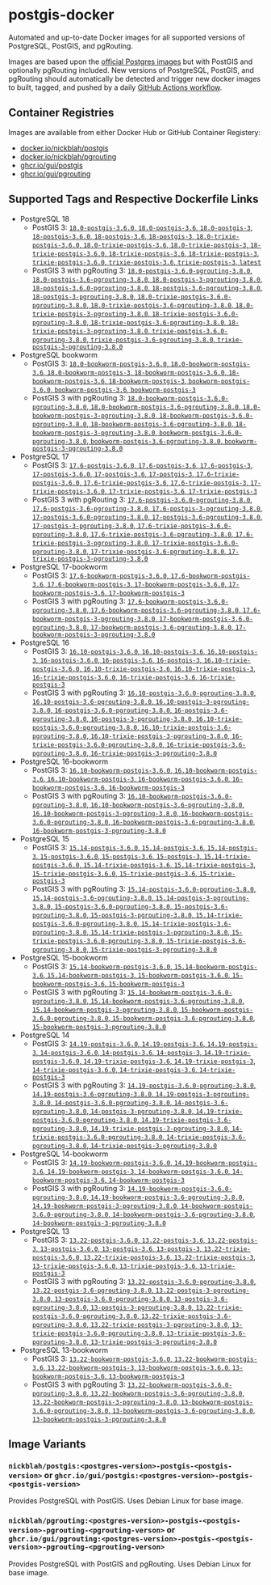 # postgis-docker

Automated and up-to-date Docker images for all supported versions of PostgreSQL, PostGIS, and pgRouting.

Images are based upon the [official Postgres images](https://hub.docker.com/_/postgres) but with PostGIS and optionally pgRouting included. New versions of PostgreSQL, PostGIS, and pgRouting should automatically be detected and trigger new docker images to built, tagged, and pushed by a daily [GitHub Actions workflow](https://github.com/GUI/postgis-docker/blob/main/.github/workflows/main.yml).

## Container Registries

Images are available from either Docker Hub or GitHub Container Registery:

- [docker.io/nickblah/postgis](https://hub.docker.com/r/nickblah/postgis)
- [docker.io/nickblah/pgrouting](https://hub.docker.com/r/nickblah/pgrouting)
- [ghcr.io/gui/postgis](https://github.com/users/GUI/packages/container/package/postgis)
- [ghcr.io/gui/pgrouting](https://github.com/users/GUI/packages/container/package/pgrouting)

## Supported Tags and Respective Dockerfile Links

- PostgreSQL 18
  - PostGIS 3: [`18.0-postgis-3.6.0`, `18.0-postgis-3.6`, `18.0-postgis-3`, `18-postgis-3.6.0`, `18-postgis-3.6`, `18-postgis-3`, `18.0-trixie-postgis-3.6.0`, `18.0-trixie-postgis-3.6`, `18.0-trixie-postgis-3`, `18-trixie-postgis-3.6.0`, `18-trixie-postgis-3.6`, `18-trixie-postgis-3`, `trixie-postgis-3.6.0`, `trixie-postgis-3.6`, `trixie-postgis-3`, `latest`](https://github.com/GUI/variant-docker/blob/main/18/trixie/postgis-3/Dockerfile)
  - PostGIS 3 with pgRouting 3: [`18.0-postgis-3.6.0-pgrouting-3.8.0`, `18.0-postgis-3.6-pgrouting-3.8.0`, `18.0-postgis-3-pgrouting-3.8.0`, `18-postgis-3.6.0-pgrouting-3.8.0`, `18-postgis-3.6-pgrouting-3.8.0`, `18-postgis-3-pgrouting-3.8.0`, `18.0-trixie-postgis-3.6.0-pgrouting-3.8.0`, `18.0-trixie-postgis-3.6-pgrouting-3.8.0`, `18.0-trixie-postgis-3-pgrouting-3.8.0`, `18-trixie-postgis-3.6.0-pgrouting-3.8.0`, `18-trixie-postgis-3.6-pgrouting-3.8.0`, `18-trixie-postgis-3-pgrouting-3.8.0`, `trixie-postgis-3.6.0-pgrouting-3.8.0`, `trixie-postgis-3.6-pgrouting-3.8.0`, `trixie-postgis-3-pgrouting-3.8.0`](https://github.com/GUI/variant-docker/blob/main/18/trixie/postgis-3-pgrouting-3/Dockerfile)
- PostgreSQL bookworm
  - PostGIS 3: [`18.0-bookworm-postgis-3.6.0`, `18.0-bookworm-postgis-3.6`, `18.0-bookworm-postgis-3`, `18-bookworm-postgis-3.6.0`, `18-bookworm-postgis-3.6`, `18-bookworm-postgis-3`, `bookworm-postgis-3.6.0`, `bookworm-postgis-3.6`, `bookworm-postgis-3`](https://github.com/GUI/variant-docker/blob/main/18/bookworm/postgis-3/Dockerfile)
  - PostGIS 3 with pgRouting 3: [`18.0-bookworm-postgis-3.6.0-pgrouting-3.8.0`, `18.0-bookworm-postgis-3.6-pgrouting-3.8.0`, `18.0-bookworm-postgis-3-pgrouting-3.8.0`, `18-bookworm-postgis-3.6.0-pgrouting-3.8.0`, `18-bookworm-postgis-3.6-pgrouting-3.8.0`, `18-bookworm-postgis-3-pgrouting-3.8.0`, `bookworm-postgis-3.6.0-pgrouting-3.8.0`, `bookworm-postgis-3.6-pgrouting-3.8.0`, `bookworm-postgis-3-pgrouting-3.8.0`](https://github.com/GUI/variant-docker/blob/main/18/bookworm/postgis-3-pgrouting-3/Dockerfile)
- PostgreSQL 17
  - PostGIS 3: [`17.6-postgis-3.6.0`, `17.6-postgis-3.6`, `17.6-postgis-3`, `17-postgis-3.6.0`, `17-postgis-3.6`, `17-postgis-3`, `17.6-trixie-postgis-3.6.0`, `17.6-trixie-postgis-3.6`, `17.6-trixie-postgis-3`, `17-trixie-postgis-3.6.0`, `17-trixie-postgis-3.6`, `17-trixie-postgis-3`](https://github.com/GUI/variant-docker/blob/main/17/trixie/postgis-3/Dockerfile)
  - PostGIS 3 with pgRouting 3: [`17.6-postgis-3.6.0-pgrouting-3.8.0`, `17.6-postgis-3.6-pgrouting-3.8.0`, `17.6-postgis-3-pgrouting-3.8.0`, `17-postgis-3.6.0-pgrouting-3.8.0`, `17-postgis-3.6-pgrouting-3.8.0`, `17-postgis-3-pgrouting-3.8.0`, `17.6-trixie-postgis-3.6.0-pgrouting-3.8.0`, `17.6-trixie-postgis-3.6-pgrouting-3.8.0`, `17.6-trixie-postgis-3-pgrouting-3.8.0`, `17-trixie-postgis-3.6.0-pgrouting-3.8.0`, `17-trixie-postgis-3.6-pgrouting-3.8.0`, `17-trixie-postgis-3-pgrouting-3.8.0`](https://github.com/GUI/variant-docker/blob/main/17/trixie/postgis-3-pgrouting-3/Dockerfile)
- PostgreSQL 17-bookworm
  - PostGIS 3: [`17.6-bookworm-postgis-3.6.0`, `17.6-bookworm-postgis-3.6`, `17.6-bookworm-postgis-3`, `17-bookworm-postgis-3.6.0`, `17-bookworm-postgis-3.6`, `17-bookworm-postgis-3`](https://github.com/GUI/variant-docker/blob/main/17/bookworm/postgis-3/Dockerfile)
  - PostGIS 3 with pgRouting 3: [`17.6-bookworm-postgis-3.6.0-pgrouting-3.8.0`, `17.6-bookworm-postgis-3.6-pgrouting-3.8.0`, `17.6-bookworm-postgis-3-pgrouting-3.8.0`, `17-bookworm-postgis-3.6.0-pgrouting-3.8.0`, `17-bookworm-postgis-3.6-pgrouting-3.8.0`, `17-bookworm-postgis-3-pgrouting-3.8.0`](https://github.com/GUI/variant-docker/blob/main/17/bookworm/postgis-3-pgrouting-3/Dockerfile)
- PostgreSQL 16
  - PostGIS 3: [`16.10-postgis-3.6.0`, `16.10-postgis-3.6`, `16.10-postgis-3`, `16-postgis-3.6.0`, `16-postgis-3.6`, `16-postgis-3`, `16.10-trixie-postgis-3.6.0`, `16.10-trixie-postgis-3.6`, `16.10-trixie-postgis-3`, `16-trixie-postgis-3.6.0`, `16-trixie-postgis-3.6`, `16-trixie-postgis-3`](https://github.com/GUI/variant-docker/blob/main/16/trixie/postgis-3/Dockerfile)
  - PostGIS 3 with pgRouting 3: [`16.10-postgis-3.6.0-pgrouting-3.8.0`, `16.10-postgis-3.6-pgrouting-3.8.0`, `16.10-postgis-3-pgrouting-3.8.0`, `16-postgis-3.6.0-pgrouting-3.8.0`, `16-postgis-3.6-pgrouting-3.8.0`, `16-postgis-3-pgrouting-3.8.0`, `16.10-trixie-postgis-3.6.0-pgrouting-3.8.0`, `16.10-trixie-postgis-3.6-pgrouting-3.8.0`, `16.10-trixie-postgis-3-pgrouting-3.8.0`, `16-trixie-postgis-3.6.0-pgrouting-3.8.0`, `16-trixie-postgis-3.6-pgrouting-3.8.0`, `16-trixie-postgis-3-pgrouting-3.8.0`](https://github.com/GUI/variant-docker/blob/main/16/trixie/postgis-3-pgrouting-3/Dockerfile)
- PostgreSQL 16-bookworm
  - PostGIS 3: [`16.10-bookworm-postgis-3.6.0`, `16.10-bookworm-postgis-3.6`, `16.10-bookworm-postgis-3`, `16-bookworm-postgis-3.6.0`, `16-bookworm-postgis-3.6`, `16-bookworm-postgis-3`](https://github.com/GUI/variant-docker/blob/main/16/bookworm/postgis-3/Dockerfile)
  - PostGIS 3 with pgRouting 3: [`16.10-bookworm-postgis-3.6.0-pgrouting-3.8.0`, `16.10-bookworm-postgis-3.6-pgrouting-3.8.0`, `16.10-bookworm-postgis-3-pgrouting-3.8.0`, `16-bookworm-postgis-3.6.0-pgrouting-3.8.0`, `16-bookworm-postgis-3.6-pgrouting-3.8.0`, `16-bookworm-postgis-3-pgrouting-3.8.0`](https://github.com/GUI/variant-docker/blob/main/16/bookworm/postgis-3-pgrouting-3/Dockerfile)
- PostgreSQL 15
  - PostGIS 3: [`15.14-postgis-3.6.0`, `15.14-postgis-3.6`, `15.14-postgis-3`, `15-postgis-3.6.0`, `15-postgis-3.6`, `15-postgis-3`, `15.14-trixie-postgis-3.6.0`, `15.14-trixie-postgis-3.6`, `15.14-trixie-postgis-3`, `15-trixie-postgis-3.6.0`, `15-trixie-postgis-3.6`, `15-trixie-postgis-3`](https://github.com/GUI/variant-docker/blob/main/15/trixie/postgis-3/Dockerfile)
  - PostGIS 3 with pgRouting 3: [`15.14-postgis-3.6.0-pgrouting-3.8.0`, `15.14-postgis-3.6-pgrouting-3.8.0`, `15.14-postgis-3-pgrouting-3.8.0`, `15-postgis-3.6.0-pgrouting-3.8.0`, `15-postgis-3.6-pgrouting-3.8.0`, `15-postgis-3-pgrouting-3.8.0`, `15.14-trixie-postgis-3.6.0-pgrouting-3.8.0`, `15.14-trixie-postgis-3.6-pgrouting-3.8.0`, `15.14-trixie-postgis-3-pgrouting-3.8.0`, `15-trixie-postgis-3.6.0-pgrouting-3.8.0`, `15-trixie-postgis-3.6-pgrouting-3.8.0`, `15-trixie-postgis-3-pgrouting-3.8.0`](https://github.com/GUI/variant-docker/blob/main/15/trixie/postgis-3-pgrouting-3/Dockerfile)
- PostgreSQL 15-bookworm
  - PostGIS 3: [`15.14-bookworm-postgis-3.6.0`, `15.14-bookworm-postgis-3.6`, `15.14-bookworm-postgis-3`, `15-bookworm-postgis-3.6.0`, `15-bookworm-postgis-3.6`, `15-bookworm-postgis-3`](https://github.com/GUI/variant-docker/blob/main/15/bookworm/postgis-3/Dockerfile)
  - PostGIS 3 with pgRouting 3: [`15.14-bookworm-postgis-3.6.0-pgrouting-3.8.0`, `15.14-bookworm-postgis-3.6-pgrouting-3.8.0`, `15.14-bookworm-postgis-3-pgrouting-3.8.0`, `15-bookworm-postgis-3.6.0-pgrouting-3.8.0`, `15-bookworm-postgis-3.6-pgrouting-3.8.0`, `15-bookworm-postgis-3-pgrouting-3.8.0`](https://github.com/GUI/variant-docker/blob/main/15/bookworm/postgis-3-pgrouting-3/Dockerfile)
- PostgreSQL 14
  - PostGIS 3: [`14.19-postgis-3.6.0`, `14.19-postgis-3.6`, `14.19-postgis-3`, `14-postgis-3.6.0`, `14-postgis-3.6`, `14-postgis-3`, `14.19-trixie-postgis-3.6.0`, `14.19-trixie-postgis-3.6`, `14.19-trixie-postgis-3`, `14-trixie-postgis-3.6.0`, `14-trixie-postgis-3.6`, `14-trixie-postgis-3`](https://github.com/GUI/variant-docker/blob/main/14/trixie/postgis-3/Dockerfile)
  - PostGIS 3 with pgRouting 3: [`14.19-postgis-3.6.0-pgrouting-3.8.0`, `14.19-postgis-3.6-pgrouting-3.8.0`, `14.19-postgis-3-pgrouting-3.8.0`, `14-postgis-3.6.0-pgrouting-3.8.0`, `14-postgis-3.6-pgrouting-3.8.0`, `14-postgis-3-pgrouting-3.8.0`, `14.19-trixie-postgis-3.6.0-pgrouting-3.8.0`, `14.19-trixie-postgis-3.6-pgrouting-3.8.0`, `14.19-trixie-postgis-3-pgrouting-3.8.0`, `14-trixie-postgis-3.6.0-pgrouting-3.8.0`, `14-trixie-postgis-3.6-pgrouting-3.8.0`, `14-trixie-postgis-3-pgrouting-3.8.0`](https://github.com/GUI/variant-docker/blob/main/14/trixie/postgis-3-pgrouting-3/Dockerfile)
- PostgreSQL 14-bookworm
  - PostGIS 3: [`14.19-bookworm-postgis-3.6.0`, `14.19-bookworm-postgis-3.6`, `14.19-bookworm-postgis-3`, `14-bookworm-postgis-3.6.0`, `14-bookworm-postgis-3.6`, `14-bookworm-postgis-3`](https://github.com/GUI/variant-docker/blob/main/14/bookworm/postgis-3/Dockerfile)
  - PostGIS 3 with pgRouting 3: [`14.19-bookworm-postgis-3.6.0-pgrouting-3.8.0`, `14.19-bookworm-postgis-3.6-pgrouting-3.8.0`, `14.19-bookworm-postgis-3-pgrouting-3.8.0`, `14-bookworm-postgis-3.6.0-pgrouting-3.8.0`, `14-bookworm-postgis-3.6-pgrouting-3.8.0`, `14-bookworm-postgis-3-pgrouting-3.8.0`](https://github.com/GUI/variant-docker/blob/main/14/bookworm/postgis-3-pgrouting-3/Dockerfile)
- PostgreSQL 13
  - PostGIS 3: [`13.22-postgis-3.6.0`, `13.22-postgis-3.6`, `13.22-postgis-3`, `13-postgis-3.6.0`, `13-postgis-3.6`, `13-postgis-3`, `13.22-trixie-postgis-3.6.0`, `13.22-trixie-postgis-3.6`, `13.22-trixie-postgis-3`, `13-trixie-postgis-3.6.0`, `13-trixie-postgis-3.6`, `13-trixie-postgis-3`](https://github.com/GUI/variant-docker/blob/main/13/trixie/postgis-3/Dockerfile)
  - PostGIS 3 with pgRouting 3: [`13.22-postgis-3.6.0-pgrouting-3.8.0`, `13.22-postgis-3.6-pgrouting-3.8.0`, `13.22-postgis-3-pgrouting-3.8.0`, `13-postgis-3.6.0-pgrouting-3.8.0`, `13-postgis-3.6-pgrouting-3.8.0`, `13-postgis-3-pgrouting-3.8.0`, `13.22-trixie-postgis-3.6.0-pgrouting-3.8.0`, `13.22-trixie-postgis-3.6-pgrouting-3.8.0`, `13.22-trixie-postgis-3-pgrouting-3.8.0`, `13-trixie-postgis-3.6.0-pgrouting-3.8.0`, `13-trixie-postgis-3.6-pgrouting-3.8.0`, `13-trixie-postgis-3-pgrouting-3.8.0`](https://github.com/GUI/variant-docker/blob/main/13/trixie/postgis-3-pgrouting-3/Dockerfile)
- PostgreSQL 13-bookworm
  - PostGIS 3: [`13.22-bookworm-postgis-3.6.0`, `13.22-bookworm-postgis-3.6`, `13.22-bookworm-postgis-3`, `13-bookworm-postgis-3.6.0`, `13-bookworm-postgis-3.6`, `13-bookworm-postgis-3`](https://github.com/GUI/variant-docker/blob/main/13/bookworm/postgis-3/Dockerfile)
  - PostGIS 3 with pgRouting 3: [`13.22-bookworm-postgis-3.6.0-pgrouting-3.8.0`, `13.22-bookworm-postgis-3.6-pgrouting-3.8.0`, `13.22-bookworm-postgis-3-pgrouting-3.8.0`, `13-bookworm-postgis-3.6.0-pgrouting-3.8.0`, `13-bookworm-postgis-3.6-pgrouting-3.8.0`, `13-bookworm-postgis-3-pgrouting-3.8.0`](https://github.com/GUI/variant-docker/blob/main/13/bookworm/postgis-3-pgrouting-3/Dockerfile)

## Image Variants

### `nickblah/postgis:<postgres-version>-postgis-<postgis-version>` or `ghcr.io/gui/postgis:<postgres-version>-postgis-<postgis-version>`
Provides PostgreSQL with PostGIS. Uses Debian Linux for base image.

### `nickblah/pgrouting:<postgres-version>-postgis-<postgis-version>-pgrouting-<pgrouting-verson>` or `ghcr.io/gui/pgrouting:<postgres-version>-postgis-<postgis-version>-pgrouting-<pgrouting-verson>`
Provides PostgreSQL with PostGIS and pgRouting. Uses Debian Linux for base image.
